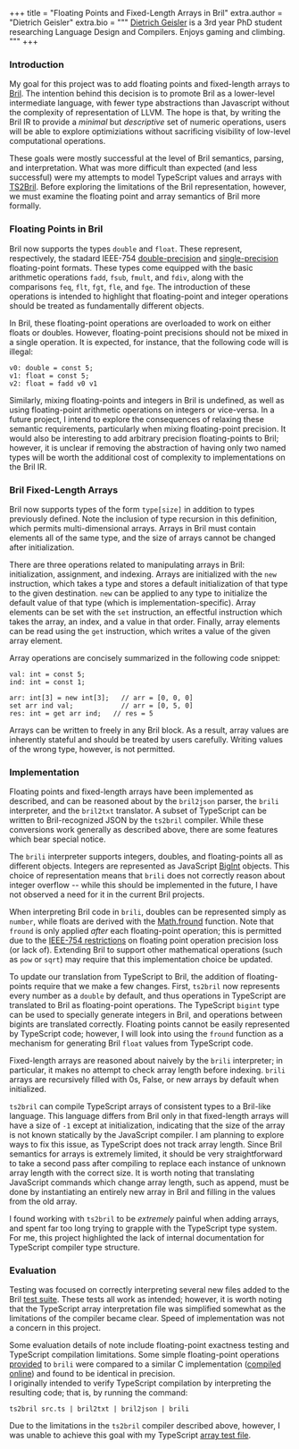 +++
title = "Floating Points and Fixed-Length Arrays in Bril"
extra.author = "Dietrich Geisler"
extra.bio = """
  [Dietrich Geisler](https://www.cs.cornell.edu/~dgeisler/) is a 3rd year PhD student researching Language Design and Compilers.  Enjoys gaming and climbing.
"""
+++

### Introduction

My goal for this project was to add floating points and fixed-length arrays to [Bril](https://github.com/sampsyo/bril).  The intention behind this decision is to promote Bril as a lower-level intermediate language, with fewer type abstractions than Javascript without the complexity of representation of LLVM.  The hope is that, by writing the Bril IR to provide a _minimal_ but _descriptive_ set of numeric operations, users will be able to explore optimiziations without sacrificing visibility of low-level computational operations.

These goals were mostly successful at the level of Bril semantics, parsing, and interpretation.  What was more difficult than expected (and less successful) were my attempts to model TypeScript values and arrays with [TS2Bril](https://github.com/sampsyo/bril/blob/master/bril-ts/ts2bril.ts).  Before exploring the limitations of the Bril representation, however, we must examine the floating point and array semantics of Bril more formally.

### Floating Points in Bril

Bril now supports the types `double` and `float`.  These represent, respectively,  the stadard IEEE-754 [double-precision](https://en.wikipedia.org/wiki/Double-precision_floating-point_format) and [single-precision](https://en.wikipedia.org/wiki/Single-precision_floating-point_format) floating-point formats.  These types come equipped with the basic arithmetic operations `fadd`, `fsub`, `fmult`, and `fdiv`, along with the comparisons `feq`, `flt`, `fgt`, `fle`, and `fge`.  The introduction of these operations is intended to highlight that floating-point and integer operations should be treated as fundamentally different objects.

In Bril, these floating-point operations are overloaded to work on either floats or doubles.  However, floating-point precisions should not be mixed in a single operation.  It is expected, for instance, that the following code will is illegal:
```
v0: double = const 5;
v1: float = const 5;
v2: float = fadd v0 v1
```
Similarly, mixing floating-points and integers in Bril is undefined, as well as using floating-point arithmetic operations on integers or vice-versa.  In a future project, I intend to explore the consequences of relaxing these semantic requirements, particularly when mixing floating-point precision.  It would also be interesting to add arbitrary precision floating-points to Bril; however, it is unclear if removing the abstraction of having only two named types will be worth the additional cost of complexity to implementations on the Bril IR.

### Bril Fixed-Length Arrays

Bril now supports types of the form `type[size]` in addition to types previously defined.  Note the inclusion of type recursion in this definition, which permits multi-dimensional arrays.  Arrays in Bril must contain elements all of the same type, and the size of arrays cannot be changed after initialization.

There are three operations related to manipulating arrays in Bril: initialization, assignment, and indexing.  Arrays are initialized with the `new` instruction, which takes a type and stores a default initialization of that type to the given destination.  `new` can be applied to any type to initialize the default value of that type (which is implementation-specific).  Array elements can be set with the `set` instruction, an effectful instruction which takes the array, an index, and a value in that order.  Finally, array elements can be read using the `get` instruction, which writes a value of the given array element.

Array operations are concisely summarized in the following code snippet:
```
val: int = const 5;
ind: int = const 1;

arr: int[3] = new int[3];   // arr = [0, 0, 0]
set arr ind val;            // arr = [0, 5, 0]
res: int = get arr ind;   // res = 5
```
Arrays can be written to freely in any Bril block.  As a result, array values are inherently stateful and should be treated by users carefully.  Writing values of the wrong type, however, is not permitted.

### Implementation

Floating points and fixed-length arrays have been implemented as described, and can be reasoned about by the `bril2json` parser, the `brili` interpreter, and the `bril2txt` translator.  A subset of TypeScript can be written to Bril-recognized JSON by the `ts2bril` compiler.  While these conversions work generally as described above, there are some features which bear special notice.

The `brili` interpreter supports integers, doubles, and floating-points all as different objects.  Integers are represented as JavaScript [BigInt](https://developer.mozilla.org/en-US/docs/Web/JavaScript/Reference/Global_Objects/BigInt) objects.  This choice of representation means that `brili` does not correctly reason about integer overflow -- while this should be implemented in the future, I have not observed a need for it in the current Bril projects.

When interpreting Bril code in `brili`, doubles can be represented simply as `number`, while floats are derived with the [Math.fround](https://developer.mozilla.org/en-US/docs/Web/JavaScript/Reference/Global_Objects/Math/fround) function.  Note that `fround` is only applied _after_ each floating-point operation; this is permitted due to the [IEEE-754 restrictions](https://docs.oracle.com/cd/E19957-01/806-3568/ncg_goldberg.html) on floating point operation precision loss (or lack of).  Extending Bril to support other mathematical operations (such as `pow` or `sqrt`) may require that this implementation choice be updated.

To update our translation from TypeScript to Bril, the addition of floating-points require that we make a few changes.  First, `ts2bril` now represents every number as a `double` by default, and thus operations in TypeScript are translated to Bril as floating-point operations.  The TypeScript `bigint` type can be used to specially generate integers in Bril, and operations between bigints are translated correctly.  Floating points cannot be easily represented by TypeScript code; however, I will look into using the `fround` function as a mechanism for generating Bril `float` values from TypeScript code.

Fixed-length arrays are reasoned about naively by the `brili` interpreter; in particular, it makes no attempt to check array length before indexing.  `brili` arrays are recursively filled with 0s, False, or new arrays by default when initialized.

`ts2bril` can compile TypeScript arrays of consistent types to a Bril-like language.  This language differs from Bril only in that fixed-length arrays will have a size of `-1` except at initialization, indicating that the size of the array is not known statically by the JavaScript compiler.  I am planning to explore ways to fix this issue, as TypeScript does not track array length.  Since Bril semantics for arrays is extremely limited, it should be very straightforward to take a second pass after compiling to replace each instance of unknown array length with the correct size.  It is worth noting that translating JavaScript commands which change array length, such as append, must be done by instantiating an entirely new array in Bril and filling in the values from the old array.

I found working with `ts2bril` to be _extremely_ painful when adding arrays, and spent far too long trying to grapple with the TypeScript type system.  For me, this project highlighted the lack of internal documentation for TypeScript compiler type structure.

### Evaluation

Testing was focused on correctly interpreting several new files added to the Bril [test suite](https://github.com/Checkmate50/bril/tree/arrays/test).  These tests all work as intended; however, it is worth noting that the TypeScript array interpretation file was simplified somewhat as the limitations of the compiler became clear.  Speed of implementation was not a concern in this project.

Some evaluation details of note include floating-point exactness testing and TypeScript compilation limitations.  Some simple floating-point operations [provided](https://github.com/Checkmate50/bril/blob/master/test/interp/float.bril) to `brili` were compared to a similar C implementation ([compiled online](https://www.onlinegdb.com/online_c_compiler)) and found to be identical in precision.  
I originally intended to verify TypeScript compilation by interpreting the resulting code; that is, by running the command:

    ts2bril src.ts | bril2txt | bril2json | brili

Due to the limitations in the `ts2bril` compiler described above, however, I was unable to achieve this goal with my TypeScript [array test file](https://github.com/Checkmate50/bril/blob/arrays/test/ts/array.ts).
